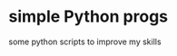 simple Python progs
=============

some python scripts to improve my skills

<!--
I don't know yet!
-------

simply text

* [don't know yet](link) -- `code box` (link)
* [don't know yet](link) -- `code box` again text.


Info
------------

No Info here yet!


### Headline 01

simple text `a box for/with commands` text.<br> 
more text [linkname][link] for an example.

no text here:

    command box using the full width 
															2nd line?
	3rd line!

And done with lines `code box` text `code box`,
`code box`, `code box` or `code box`. text again.


### Headline 02

text `code box`

    first line!
      2nd line
    3rd line!


here could be content

Nothing
-----------

    only one line!


Nothing
-----

    code box one

text between one and two:

    code box two


Nothing
-------

text again:

    $ bash box

more `text`


Nothing yet!
------------

1. nothing
2. again
3. and again
4. and again
5. and again
6. and ... -->


[link]: http://techblog.linux-himmel.org/wordpress/
[link2]: http://github.com/github/markup/tree/master/lib/github/markups.rb#L13
[link3]: http://github.com/github/markup/pulls

